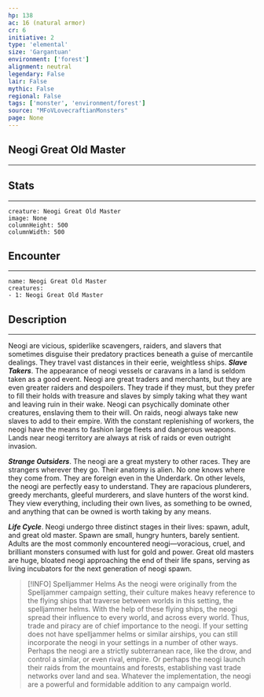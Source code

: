```yaml
---
hp: 138
ac: 16 (natural armor)
cr: 6
initiative: 2
type: 'elemental'    
size: 'Gargantuan'
environment: ['forest']
alignment: neutral
legendary: False
lair: False
mythic: False
regional: False
tags: ['monster', 'environment/forest']
source: "MFoVLovecraftianMonsters"
page: None
---
```


## Neogi Great Old Master
---



## Stats
---

```statblock
creature: Neogi Great Old Master
image: None
columnHeight: 500
columnWidth: 500
```

## Encounter
---

```encounter-table
name: Neogi Great Old Master
creatures:
- 1: Neogi Great Old Master
```

## Description
---
Neogi are vicious, spiderlike scavengers, raiders, and slavers that sometimes disguise their predatory practices beneath a guise of mercantile dealings. They travel vast distances in their eerie, weightless ships.
**_Slave Takers_**. The appearance of neogi vessels or caravans in a land is seldom taken as a good event. Neogi are great traders and merchants, but they are even greater raiders and despoilers. They trade if they must, but they prefer to fill their holds with treasure and slaves by simply taking what they want and leaving ruin in their wake.
Neogi can psychically dominate other creatures, enslaving them to their will. On raids, neogi always take new slaves to add to their empire. With the constant replenishing of workers, the neogi have the means to fashion large fleets and dangerous weapons. Lands near neogi territory are always at risk of raids or even outright invasion.

**_Strange Outsiders_**. The neogi are a great mystery to other races. They are strangers wherever they go. Their anatomy is alien. No one knows where they come from. They are foreign even in the Underdark.
On other levels, the neogi are perfectly easy to understand. They are rapacious plunderers, greedy merchants, gleeful murderers, and slave hunters of the worst kind. They view everything, including their own lives, as something to be owned, and anything that can be owned is worth taking by any means.

**_Life Cycle_**. Neogi undergo three distinct stages in their lives: spawn, adult, and great old master. Spawn are small, hungry hunters, barely sentient. Adults are the most commonly encountered neogi—voracious, cruel, and brilliant monsters consumed with lust for gold and power. Great old masters are huge, bloated neogi approaching the end of their life spans, serving as living incubators for the next generation of neogi spawn.

> [!INFO] Spelljammer Helms
>As the neogi were originally from the Spelljammer campaign setting, their culture makes heavy reference to the flying ships that traverse between worlds in this setting, the spelljammer helms. With the help of these flying ships, the neogi spread their influence to every world, and across every world. Thus, trade and piracy are of chief importance to the neogi.
>If your setting does not have spelljammer helms or similar airships, you can still incorporate the neogi in your settings in a number of other ways. Perhaps the neogi are a strictly subterranean race, like the drow, and control a similar, or even rival, empire. Or perhaps the neogi launch their raids from the mountains and forests, establishing vast trade networks over land and sea. Whatever the implementation, the neogi are a powerful and formidable addition to any campaign world.






